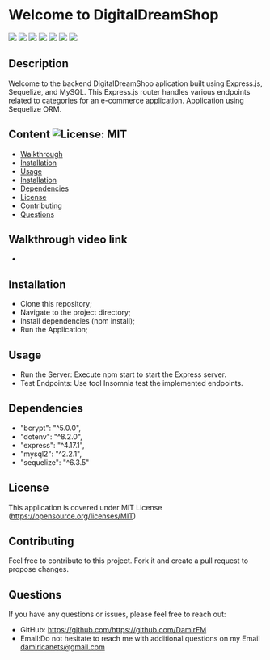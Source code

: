
# Welcome to DigitalDreamShop
 <img src="https://img.shields.io/badge/npm-CB3837?style=for-the-badge&logo=npm&logoColor=white" />
 <img src="https://img.shields.io/badge/JavaScript-F7DF1E?style=for-the-badge&logo=javascript&logoColor=black" />
 <img src="https://img.shields.io/badge/MySQL-005C84?style=for-the-badge&logo=mysql&logoColor=white" /> <img src="https://img.shields.io/badge/sequelize-323330?style=for-the-badge&logo=sequelize&logoColor=blue" />
 <img src="https://img.shields.io/badge/node.js-6DA55F?style=for-the-badge&logo=node.js&logoColor=white" />
 <img src="https://img.shields.io/badge/Express.js-000000?style=for-the-badge&logo=express&logoColor=white" /> 
  <img src="https://img.shields.io/badge/Insomnia-5849BE?style=for-the-badge&logo=insomnia&logoColor=white" /> 

## Description  
Welcome to the backend DigitalDreamShop aplication built using Express.js, Sequelize, and MySQL. This Express.js router handles various endpoints related to categories for an e-commerce application. Application using Sequelize ORM.

## Content ![License: MIT](https://img.shields.io/badge/License-MIT-yellow.svg) 

- [Walkthrough](#Walkthrough)
- [Installation](#Installation)
- [Usage](#Usage)
- [Installation](#Installation)
- [Dependencies](#Dependencies)
- [License](#License)
- [Contributing](#Contributing)
- [Questions](#Questions)

## Walkthrough video link

-

## Installation

- Clone this repository; 
- Navigate to the project directory;
- Install dependencies (npm install);
- Run the Application;

## Usage

- Run the Server: Execute npm start to start the Express server. 
- Test Endpoints: Use tool Insomnia test the implemented endpoints.

## Dependencies

- "bcrypt": "^5.0.0",
- "dotenv": "^8.2.0",
- "express": "^4.17.1",
- "mysql2": "^2.2.1",
- "sequelize": "^6.3.5"

## License   

This application is covered under MIT License
(https://opensource.org/licenses/MIT)

## Contributing
Feel free to contribute to this project. Fork it and create a pull request to propose changes.
    
## Questions
If you have any questions or issues, please feel free to reach out:
- GitHub: https://github.com/https://github.com/DamirFM
- Email:Do not hesitate to reach me with additional questions on my Email damiricanets@gmail.com
    